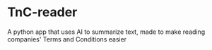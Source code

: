 # TnC-reader
A python app that uses AI to summarize text, made to make reading companies' Terms and Conditions easier
